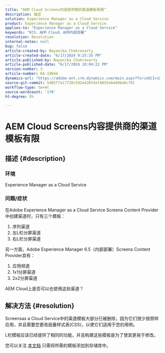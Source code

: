```yaml
---
title: “AEM Cloud Screens内容提供商的渠道模板有限”
description: 描述
solution: Experience Manager as a Cloud Service
product: Experience Manager as a Cloud Service
applies-to: "Experience Manager as a Cloud Service"
keywords: "KCS、AEM Cloud、AEM内部部署"
resolution: Resolution
internal-notes: null
bug: false
article-created-by: Nayanika Chakravarty
article-created-date: "6/17/2024 9:25:35 PM"
article-published-by: Nayanika Chakravarty
article-published-date: "6/17/2024 10:04:22 PM"
version-number: 3
article-number: KA-19844
dynamics-url: "https://adobe-ent.crm.dynamics.com/main.aspx?forceUCI=1&pagetype=entityrecord&etn=knowledgearticle&id=dabdf11d-f02c-ef11-840b-0022480a40c2"
source-git-commit: 5d85f7a17720c592e420f4af4055eb4dd6e0c791
workflow-type: tm+mt
source-wordcount: '170'
ht-degree: 8%

---
```


# AEM Cloud Screens内容提供商的渠道模板有限

## 描述 {#description}


### <b>环境</b>

Experience Manager as a Cloud Service

### <b>问题/症状</b>

在Adobe Experience Manager as a Cloud Service Screens Content Provider中创建渠道时，只有三个模板：

1. 序列渠道
2. 左L栏分屏渠道
3. 右L栏分屏渠道




另一方面，Adobe Experience Manager 6.5（内部部署）Screens Content Provider具有：

1. 应用频道
2. 1x1分屏渠道
3. 2x2分屏渠道


AEM Cloud上是否可以也使用这些渠道？


## 解决方法 {#resolution}


Screensas a Cloud Service中的渠道模板大部分已被删除，因为它们很少按原样应用，并且需要您更改层叠样式表(CSS)，以使它们适用于您的用例。

L栏模板应该已经提供了相同的功能，并且构建这些模板是为了使其更易于修改。

您可以关注 [本文档](https://experienceleague.adobe.com/en/docs/experience-manager-screens/user-guide/developing/creating-custom-templates-multizone-layouts) 只需将所需的模板添加到存储库中。
